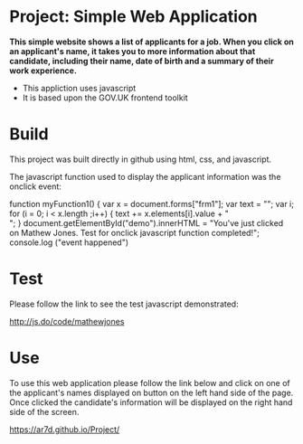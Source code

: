 Project: Simple Web Application 
===============================

**This simple website shows a list of applicants for a job. When you click on an applicant's name, it takes you to more information about that candidate, including their name, date of birth and a summary of their work experience.**

- This appliction uses javascript
- It is based upon the GOV.UK frontend toolkit

Build
=====

This project was built directly in github using html, css, and javascript.

The javascript function used to display the applicant information was the onclick event:

   function myFunction1() {
    var x = document.forms["frm1"];
    var text = "";
    var i;
    for (i = 0; i < x.length ;i++) {
        text += x.elements[i].value + "<br>";
    }
    document.getElementById("demo").innerHTML = "You've just clicked on Mathew Jones. Test for onclick javascript function completed!";
    console.log ("event happened")
    
Test
====
Please follow the link to see the test javascript demonstrated:

http://js.do/code/mathewjones

Use
===

To use this web application please follow the link below and click on one of the applicant's names displayed on button on the left hand side of the page. Once clicked the candidate's information will be displayed on the right hand side of the screen. 

https://ar7d.github.io/Project/

